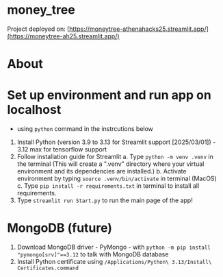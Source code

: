 # money_tree

Project deployed on: [https://moneytree-athenahacks25.streamlit.app/](https://moneytree-ah25.streamlit.app/)

# About

# Set up environment and run app on localhost

- using `python` command in the instrcutions below

1. Install Python (version 3.9 to 3.13 for Streamlit support [2025/03/01]) - 3.12 max for tensorflow support
2. Follow installation guide for Streamlit
   a. Type `python -m venv .venv` in the terminal (This will create a ".venv" directory where your virtual environment and its dependencies are installed.)
   b. Activate environment by typing `source .venv/bin/activate` in terminal (MacOS)
   c. Type `pip install -r requirements.txt` in terminal to install all requirements.
3. Type `streamlit run Start.py` to run the main page of the app!

# MongoDB (future)

1. Download MongoDB driver - PyMongo - with `python -m pip install "pymongo[srv]"==3.12` to talk with MongoDB database
2. Install Python certificate using `/Applications/Python\ 3.13/Install\ Certificates.command`
